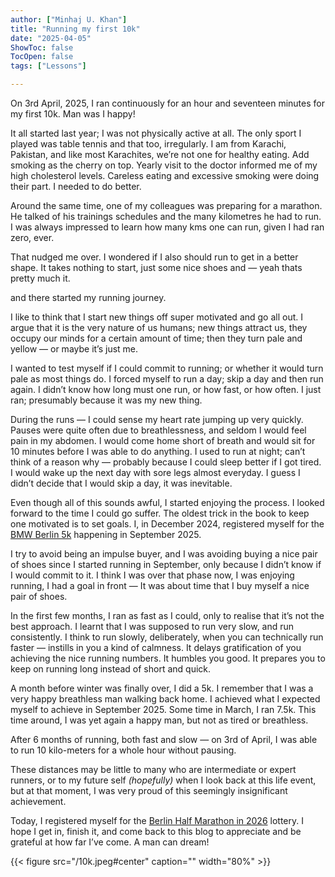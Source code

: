 ```yaml
---
author: ["Minhaj U. Khan"]
title: "Running my first 10k"
date: "2025-04-05"
ShowToc: false
TocOpen: false
tags: ["Lessons"]

---
```


On 3rd April, 2025, I ran continuously for an hour and seventeen minutes for my first 10k. Man was I happy!

It all started last year; I was not physically active at all. The only sport I played was table tennis and that too, irregularly. I am from Karachi, Pakistan, and like most Karachites, we’re not one for healthy eating. Add smoking as the cherry on top. Yearly visit to the doctor informed me of  my high cholesterol levels. Careless eating and excessive smoking were doing their part. I needed to do better.

Around the same time, one of my colleagues was preparing for a marathon. He talked of his trainings schedules and the many kilometres he had to run. I was always impressed to learn how many kms one can run, given I had ran zero, ever.

That nudged me over. I wondered if I also should run to get in a better shape. It takes nothing to start, just some nice shoes and — yeah thats pretty much it.

and there started my running journey. 

I like to think that I start new things off super motivated and go all out. I argue that it is the very nature of us humans; new things attract us, they occupy our minds for a certain amount of time; then they turn pale and yellow — or maybe it’s just me.

I wanted to test myself if I could commit to running; or whether it would turn pale as most things do. I forced myself to run a day; skip a day and then run again. I didn’t know how long must one run, or how fast, or how often. I just ran; presumably because it was my new thing. 

During the runs — I could sense my heart rate jumping up very quickly. Pauses were quite often due to breathlessness, and seldom I  would feel pain in my abdomen. I would come home short of breath and would sit for 10 minutes before I was able to do anything. I used to run at night; can’t think of a reason why — probably because I could sleep better if I got tired. I would wake up the next day with sore legs almost everyday. I guess I didn’t decide that I would skip a day, it was inevitable.

Even though all of this sounds awful, I started enjoying the process. I looked forward to the time I could go suffer. The oldest trick in the book to keep one motivated is to set goals. I, in December 2024, registered myself for the [BMW Berlin 5k](https://www.bmw-berlin-marathon.com/en/registration/generali-5k) happening in September 2025. 

I try to avoid being an impulse buyer, and I was avoiding buying a nice pair of shoes since I started running in September, only because I didn’t know if I would commit to it. I think I was over that phase now, I was enjoying running, I had a goal in front — It was about time that I buy myself a nice pair of shoes. 

In the first few months, I ran as fast as I could, only to realise that it’s not the best approach. I learnt that I was supposed to run very slow, and run consistently. I think to run slowly, deliberately, when you can technically run faster — instills in you a kind of calmness. It delays gratification of you achieving the nice running numbers. It humbles you good. It prepares you to keep on running long instead of short and quick.

A month before winter was finally over, I did a 5k. I remember that I was a very happy breathless man walking back home. I achieved what I expected myself to achieve in September 2025. Some time in March, I ran 7.5k. This time around, I was yet again a happy man, but not as tired or breathless.  

After 6 months of running, both fast and slow — on 3rd of April, I was able to run 10 kilo-meters for a whole hour without pausing.

These distances may be little to many who are intermediate or expert runners, or to my future self *(hopefully)* when I look back at this life event, but at that moment, I was very proud of this seemingly insignificant achievement.

Today, I registered myself for the [Berlin Half Marathon in 2026](https://www.generali-berliner-halbmarathon.de/en/registration/run) lottery. I hope I get in, finish it, and come back to this blog to appreciate and be grateful at how far I’ve come. A man can dream!

{{< figure src="/10k.jpeg#center" caption="" width="80%" >}}
